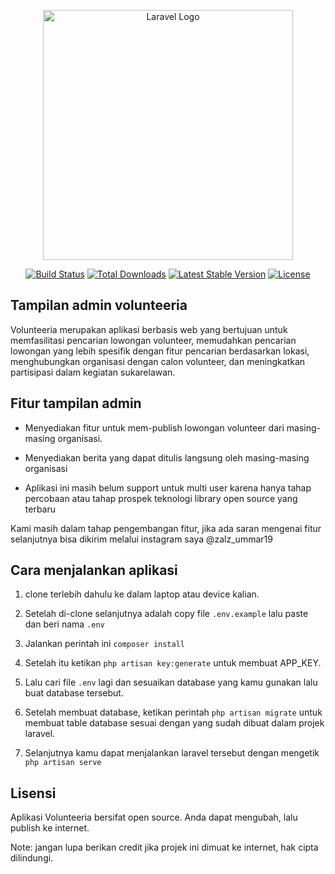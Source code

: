 <p align="center"><a href="https://laravel.com" target="_blank"><img src="https://raw.githubusercontent.com/laravel/art/master/logo-lockup/5%20SVG/2%20CMYK/1%20Full%20Color/laravel-logolockup-cmyk-red.svg" width="400" alt="Laravel Logo"></a></p>

<p align="center">
<a href="https://github.com/laravel/framework/actions"><img src="https://github.com/laravel/framework/workflows/tests/badge.svg" alt="Build Status"></a>
<a href="https://packagist.org/packages/laravel/framework"><img src="https://img.shields.io/packagist/dt/laravel/framework" alt="Total Downloads"></a>
<a href="https://packagist.org/packages/laravel/framework"><img src="https://img.shields.io/packagist/v/laravel/framework" alt="Latest Stable Version"></a>
<a href="https://packagist.org/packages/laravel/framework"><img src="https://img.shields.io/packagist/l/laravel/framework" alt="License"></a>
</p>

## Tampilan admin volunteeria

Volunteeria merupakan aplikasi berbasis web yang bertujuan untuk memfasilitasi pencarian lowongan volunteer, memudahkan pencarian lowongan yang lebih spesifik dengan fitur pencarian berdasarkan lokasi, menghubungkan organisasi dengan calon volunteer, dan meningkatkan partisipasi dalam kegiatan sukarelawan.

## Fitur tampilan admin

- Menyediakan fitur untuk mem-publish lowongan volunteer dari masing-masing organisasi.

- Menyediakan berita yang dapat ditulis langsung oleh masing-masing organisasi

- Aplikasi ini masih belum support untuk multi user karena hanya tahap percobaan atau tahap prospek teknologi library open source yang terbaru

Kami masih dalam tahap pengembangan fitur, jika ada saran mengenai fitur selanjutnya bisa dikirim melalui instagram saya @zalz_ummar19

## Cara menjalankan aplikasi
1. clone terlebih dahulu ke dalam laptop atau device kalian.

2. Setelah di-clone selanjutnya adalah copy file `.env.example` lalu paste dan beri nama `.env`

3. Jalankan perintah ini
`composer install`

4. Setelah itu ketikan 
`php artisan key:generate` untuk membuat APP_KEY.

5. Lalu cari file `.env` lagi dan sesuaikan database yang kamu gunakan lalu buat database tersebut.

6. Setelah membuat database, ketikan perintah `php artisan migrate` untuk membuat table database sesuai dengan yang sudah dibuat dalam projek laravel.

7. Selanjutnya kamu dapat menjalankan laravel tersebut dengan mengetik `php artisan serve`

## Lisensi
Aplikasi Volunteeria bersifat open source. Anda dapat mengubah, lalu publish ke internet.

Note: jangan lupa berikan credit jika projek ini dimuat ke internet, hak cipta dilindungi.

